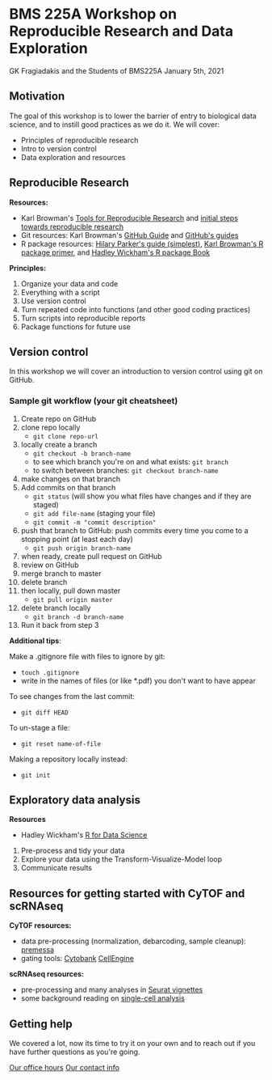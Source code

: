 # BMS 225A Workshop on Reproducible Research and Data Exploration

GK Fragiadakis and the Students of BMS225A
January 5th, 2021

##  Motivation

The goal of this workshop is to lower the barrier of entry to biological data science, and to instill good practices as we do it. 
We will cover: 

- Principles of reproducible research
- Intro to version control
- Data exploration and resources 

## Reproducible Research

**Resources:**

- Karl Browman's [Tools for Reproducible Research](http://kbroman.org/Tools4RR/) and [initial steps towards reproducible research](https://kbroman.org/steps2rr/)
- Git resources: Karl Browman's [GitHub Guide](https://kbroman.org/github_tutorial/) and [GitHub's guides](https://guides.github.com/)
- R package resources: [Hilary Parker's guide (simplest)](https://hilaryparker.com/2014/04/29/writing-an-r-package-from-scratch/), [Karl Browman's R package primer](https://kbroman.org/pkg_primer/), and [Hadley Wickham's R package Book](http://r-pkgs.had.co.nz/)

**Principles:**

1. Organize your data and code
2. Everything with a script
3. Use version control
4. Turn repeated code into functions (and other good coding practices)
5. Turn scripts into reproducible reports
6. Package functions for future use

## Version control

In this workshop we will cover an introduction to version control using git on GitHub. 

### Sample git workflow (your git cheatsheet)

1. Create repo on GitHub
2. clone repo locally
    - `git clone repo-url`
3. locally create a branch
    - `git checkout -b branch-name`
    - to see which branch you're on and what exists: `git branch`
    - to switch between branches: `git checkout branch-name`
4. make changes on that branch
5. Add commits on that branch
    - `git status` (will show you what files have changes and if they are staged)
    - `git add file-name` (staging your file)
    - `git commit -m "commit description"`
6. push that branch to GitHub: push commits every time you come to a stopping point (at least each day)
    - `git push origin branch-name`
7. when ready, create pull request on GitHub
8. review on GitHub
9. merge branch to master
10. delete branch
11. then locally, pull down master
    - `git pull origin master`
12. delete branch locally
    - `git branch -d branch-name`
13. Run it back from step 3

**Additional tips**: 

Make a .gitignore file with files to ignore by git:
- `touch .gitignore`
- write in the names of files (or like *.pdf) you don't want to have appear

To see changes from the last commit:
- `git diff HEAD`

To un-stage a file:
- `git reset name-of-file`

Making a repository locally instead:
- `git init`

## Exploratory data analysis

**Resources**

- Hadley Wickham's [R for Data Science](https://r4ds.had.co.nz/)

1. Pre-process and tidy your data
2. Explore your data using the Transform-Visualize-Model loop
3. Communicate results

## Resources for getting started with CyTOF and scRNAseq

**CyTOF resources:**

- data pre-processing (normalization, debarcoding, sample cleanup): [premessa](https://github.com/ParkerICI/premessa)
- gating tools: [Cytobank](cytobank.org) [CellEngine](https://www.primitybio.com/cellengine.html)

**scRNAseq resources:**

- pre-processing and many analyses in [Seurat vignettes](https://satijalab.org/seurat/vignettes.html)
- some background reading on [single-cell analysis](https://osca.bioconductor.org/)

## Getting help 

We covered a lot, now its time to try it on your own and to reach out if you have further questions as you're going. 

[Our office hours](https://dscolab.ucsf.edu/training)
[Our contact info](https://dscolab.ucsf.edu/contact-us)





